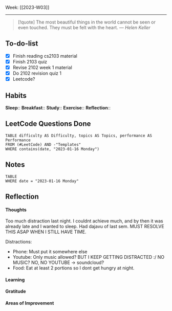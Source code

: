 Week: [[2023-W03]]
- - -
>[!quote]
> The most beautiful things in the world cannot be seen or even touched. They must be felt with the heart.
> — <cite>Helen Keller</cite>

## To-do-list
- [x] Finish reading cs2103 material
- [x] Finish 2103 quiz
- [x] Revise 2102 week 1 material
- [x] Do 2102 revision quiz 1
- [x] Leetcode?

## Habits
**Sleep**:: 
**Breakfast**::
**Study**:: 
**Exercise**:: 
**Reflection**:: 

## LeetCode Questions Done
```dataview
TABLE difficulty AS Difficulty, topics AS Topics, performance AS Performance
FROM (#LeetCode) AND -"Templates"
WHERE contains(date, "2023-01-16 Monday") 
```

## Notes
```dataview
TABLE
WHERE date = "2023-01-16 Monday"
```

## Reflection
#### Thoughts 

Too much distraction last night. I couldnt achieve much, and by then it was already late and I wanted to sleep. Had dajavu of last sem. MUST RESOLVE THIS ASAP WHEN I STILL HAVE TIME.

Distractions:
- Phone: Must put it somewhere else
- Youtube: Only music allowed? BUT I KEEP GETTING DISTRACTED :/ NO MUSIC? NO, NO YOUTUBE → soundcloud?
- Food: Eat at least 2 portions so I dont get hungry at night.


#### Learning 
#### Gratitude
#### Areas of Improvement